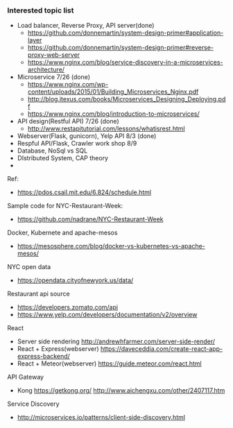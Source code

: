 ### Interested topic list

* Load balancer, Reverse Proxy, API server(done)
   * https://github.com/donnemartin/system-design-primer#application-layer
   * https://github.com/donnemartin/system-design-primer#reverse-proxy-web-server
   * https://www.nginx.com/blog/service-discovery-in-a-microservices-architecture/
* Microservice 7/26 (done)
   * https://www.nginx.com/wp-content/uploads/2015/01/Building_Microservices_Nginx.pdf
   * http://blog.itexus.com/books/Microservices_Designing_Deploying.pdf
   * https://www.nginx.com/blog/introduction-to-microservices/
* API design(Restful API) 7/26 (done)
   * http://www.restapitutorial.com/lessons/whatisrest.html
* Webserver(Flask, gunicorn), Yelp API 8/3 (done)
* Respful API/Flask, Crawler work shop 8/9
* Database, NoSql vs SQL
* DIstributed System, CAP theory
* 

Ref: 
* https://pdos.csail.mit.edu/6.824/schedule.html

Sample code for NYC-Restaurant-Week:
* https://github.com/nadrane/NYC-Restaurant-Week

Docker, Kubernete and apache-mesos
* https://mesosphere.com/blog/docker-vs-kubernetes-vs-apache-mesos/


NYC open data
* https://opendata.cityofnewyork.us/data/

Restaurant api source
* https://developers.zomato.com/api
* https://www.yelp.com/developers/documentation/v2/overview

React 
* Server side rendering http://andrewhfarmer.com/server-side-render/
* React + Express(webserver) https://daveceddia.com/create-react-app-express-backend/
* React + Meteor(webserver) https://guide.meteor.com/react.html

API Gateway
* Kong https://getkong.org/ http://www.aichengxu.com/other/2407117.htm

Service Discovery
* http://microservices.io/patterns/client-side-discovery.html
